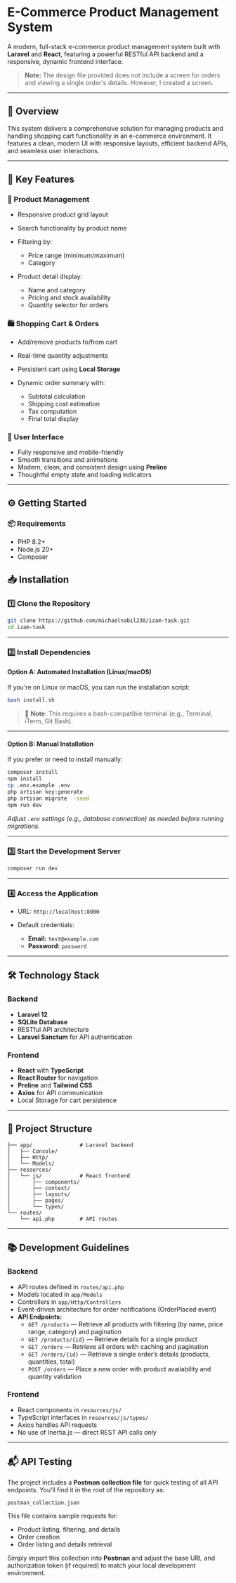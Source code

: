 # E-Commerce Product Management System

A modern, full-stack e-commerce product management system built with **Laravel** and **React**, featuring a powerful RESTful API backend and a responsive, dynamic frontend interface.

> **Note:** The design file provided does not include a screen for orders and viewing a single order's details. However, I created a screen.

---

## 📖 Overview

This system delivers a comprehensive solution for managing products and handling shopping cart functionality in an e-commerce environment. It features a clean, modern UI with responsive layouts, efficient backend APIs, and seamless user interactions.

---

## 🚀 Key Features

### 🛒 Product Management

* Responsive product grid layout
* Search functionality by product name
* Filtering by:

  * Price range (minimum/maximum)
  * Category
* Product detail display:

  * Name and category
  * Pricing and stock availability
  * Quantity selector for orders

### 🛍️ Shopping Cart & Orders

* Add/remove products to/from cart
* Real-time quantity adjustments
* Persistent cart using **Local Storage**
* Dynamic order summary with:

  * Subtotal calculation
  * Shipping cost estimation
  * Tax computation
  * Final total display

### 🎨 User Interface

* Fully responsive and mobile-friendly
* Smooth transitions and animations
* Modern, clean, and consistent design using **Preline**
* Thoughtful empty state and loading indicators

---

## ⚙️ Getting Started

### 📦 Requirements

* PHP 8.2+
* Node.js 20+
* Composer

## 📥 Installation

### 1️⃣ Clone the Repository

```bash
git clone https://github.com/michaelnabil230/izam-task.git
cd izam-task
```

---

### 2️⃣ Install Dependencies

#### Option A: Automated Installation (Linux/macOS)

If you're on Linux or macOS, you can run the installation script:

```bash
bash install.sh
```

>📝 **Note**: This requires a bash-compatible terminal (e.g., Terminal, iTerm, Git Bash).

---

#### Option B: Manual Installation

If you prefer or need to install manually:

```bash
composer install
npm install
cp .env.example .env
php artisan key:generate
php artisan migrate --seed
npm run dev
```

*Adjust `.env` settings (e.g., database connection) as needed before running migrations.*

---

### 3️⃣ Start the Development Server

```bash
composer run dev
```

---

### 4️⃣ Access the Application

* URL: `http://localhost:8000`
* Default credentials:

  * **Email:** `test@example.com`
  * **Password:** `password`

---

## 🛠️ Technology Stack

### Backend

* **Laravel 12**
* **SQLite Database**
* RESTful API architecture
* **Laravel Sanctum** for API authentication

### Frontend

* **React** with **TypeScript**
* **React Router** for navigation
* **Preline** and **Tailwind CSS**
* **Axios** for API communication
* Local Storage for cart persistence

---

## 📂 Project Structure

```
├── app/               # Laravel backend
│   ├── Console/
│   ├── Http/
│   └── Models/
├── resources/
│   └── js/            # React frontend
│       ├── components/
│       ├── context/
│       ├── layouts/
│       ├── pages/
│       └── types/
└── routes/
    └── api.php        # API routes
```

---

## 📚 Development Guidelines

### Backend

* API routes defined in `routes/api.php`
* Models located in `app/Models`
* Controllers in `app/Http/Controllers`
* Event-driven architecture for order notifications (OrderPlaced event)
* **API Endpoints:**
  * `GET /products` — Retrieve all products with filtering (by name, price range, category) and pagination
  * `GET /products/{id}` — Retrieve details for a single product
  * `GET /orders` — Retrieve all orders with caching and pagination
  * `GET /orders/{id}` — Retrieve a single order’s details (products, quantities, total)
  * `POST /orders` — Place a new order with product availability and quantity validation

### Frontend

* React components in `resources/js/`
* TypeScript interfaces in `resources/js/types/`
* Axios handles API requests
* No use of Inertia.js — direct REST API calls only

---

## 📬 API Testing

The project includes a **Postman collection file** for quick testing of all API endpoints.
You’ll find it in the root of the repository as:

```
postman_collection.json
```

This file contains sample requests for:

* Product listing, filtering, and details
* Order creation
* Order listing and details retrieval

Simply import this collection into **Postman** and adjust the base URL and authorization token (if required) to match your local development environment.
